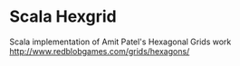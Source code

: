 Scala Hexgrid
=============

Scala implementation of Amit Patel's Hexagonal Grids work http://www.redblobgames.com/grids/hexagons/


